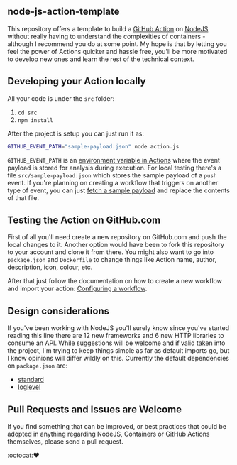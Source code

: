 ## node-js-action-template

This repository offers a template to build a [GitHub Action](https://developer.github.com/actions/) on [NodeJS](http://nodejs.org/) without really having to understand the complexities of containers - although I recommend you do at some point. My hope is that by letting you feel the power of Actions quicker and hassle free, you'll be more motivated to develop new ones and learn the rest of the technical context.           
 
## Developing your Action locally

All your code is under the `src` folder:

 1. `cd src`
 2. `npm install`

After the project is setup you can just run it as: 

```bash
GITHUB_EVENT_PATH="sample-payload.json" node action.js
```

`GITHUB_EVENT_PATH` is an [environment variable in Actions](https://docs.github.com/en/actions/configuring-and-managing-workflows/using-environment-variables) where the event payload is stored for analysis during execution. For local testing there's a file `src/sample-payload.json` which stores the sample payload of a `push` event. If you're planning on creating a workflow that triggers on another type of event, you can just [fetch a sample payload](https://docs.github.com/en/developers/webhooks-and-events/webhook-events-and-payloads) and replace the contents of that file.  

 
## Testing the Action on GitHub.com

First of all you'll need create a new repository on GitHub.com and push the local changes to it. Another option would have been to fork this repository to your account and clone it from there. You might also want to go into `package.json` and `Dockerfile` to change things like Action name, author, description, icon, colour, etc.

After that just follow the documentation on how to create a new workflow and import your action: [Configuring a workflow](https://docs.github.com/en/actions/configuring-and-managing-workflows/configuring-a-workflow).

## Design considerations

If you've been working with NodeJS you'll surely know since you've started reading this line there are 12 new frameworks and 6 new HTTP libraries to consume an API. While suggestions will be welcome and if valid taken into the project, I'm trying to keep things simple as far as default imports go, but I know opinions will differ wildly on this. Currently the default dependencies on `package.json` are:

 - [standard](https://github.com/standard/standard)  
 - [loglevel](https://github.com/pimterry/loglevel)

## Pull Requests and Issues are Welcome

If you find something that can be improved, or best practices that could be adopted in anything regarding NodeJS, Containers or GitHub Actions themselves, please send a pull request.

:octocat::heart:
